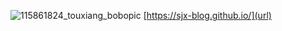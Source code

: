 ![115861824_touxiang_bobopic](https://github.com/sjx-blog/sjx-blog.github.io/assets/148983988/5cbd2371-76de-41a7-92b3-afc94fcf1e4e)
[https://sjx-blog.github.io/](url)